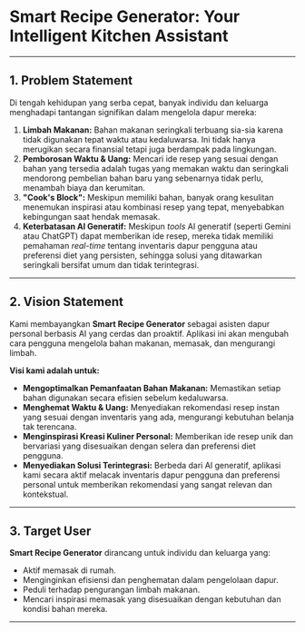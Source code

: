 # Smart Recipe Generator: Your Intelligent Kitchen Assistant

---

## 1. Problem Statement

Di tengah kehidupan yang serba cepat, banyak individu dan keluarga menghadapi tantangan signifikan dalam mengelola dapur mereka:

1.  **Limbah Makanan:** Bahan makanan seringkali terbuang sia-sia karena tidak digunakan tepat waktu atau kedaluwarsa. Ini tidak hanya merugikan secara finansial tetapi juga berdampak pada lingkungan.
2.  **Pemborosan Waktu & Uang:** Mencari ide resep yang sesuai dengan bahan yang tersedia adalah tugas yang memakan waktu dan seringkali mendorong pembelian bahan baru yang sebenarnya tidak perlu, menambah biaya dan kerumitan.
3.  **"Cook's Block":** Meskipun memiliki bahan, banyak orang kesulitan menemukan inspirasi atau kombinasi resep yang tepat, menyebabkan kebingungan saat hendak memasak.
4.  **Keterbatasan AI Generatif:** Meskipun *tools* AI generatif (seperti Gemini atau ChatGPT) dapat memberikan ide resep, mereka tidak memiliki pemahaman *real-time* tentang inventaris dapur pengguna atau preferensi diet yang persisten, sehingga solusi yang ditawarkan seringkali bersifat umum dan tidak terintegrasi.

---

## 2. Vision Statement

Kami membayangkan **Smart Recipe Generator** sebagai asisten dapur personal berbasis AI yang cerdas dan proaktif. Aplikasi ini akan mengubah cara pengguna mengelola bahan makanan, memasak, dan mengurangi limbah.

**Visi kami adalah untuk:**
* **Mengoptimalkan Pemanfaatan Bahan Makanan:** Memastikan setiap bahan digunakan secara efisien sebelum kedaluwarsa.
* **Menghemat Waktu & Uang:** Menyediakan rekomendasi resep instan yang sesuai dengan inventaris yang ada, mengurangi kebutuhan belanja tak terencana.
* **Menginspirasi Kreasi Kuliner Personal:** Memberikan ide resep unik dan bervariasi yang disesuaikan dengan selera dan preferensi diet pengguna.
* **Menyediakan Solusi Terintegrasi:** Berbeda dari AI generatif, aplikasi kami secara aktif melacak inventaris dapur pengguna dan preferensi personal untuk memberikan rekomendasi yang sangat relevan dan kontekstual.

---

## 3. Target User

**Smart Recipe Generator** dirancang untuk individu dan keluarga yang:
* Aktif memasak di rumah.
* Menginginkan efisiensi dan penghematan dalam pengelolaan dapur.
* Peduli terhadap pengurangan limbah makanan.
* Mencari inspirasi memasak yang disesuaikan dengan kebutuhan dan kondisi bahan mereka.

---